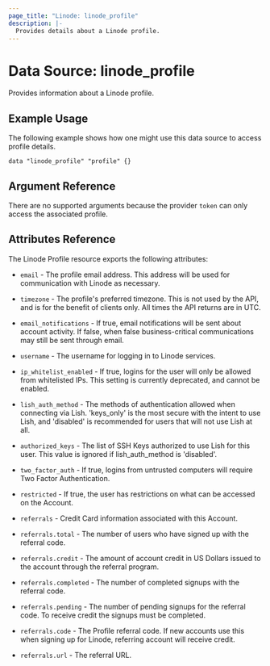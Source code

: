 ```yaml
---
page_title: "Linode: linode_profile"
description: |-
  Provides details about a Linode profile.
---
```


# Data Source: linode\_profile

Provides information about a Linode profile.

## Example Usage

The following example shows how one might use this data source to access profile details.

```hcl
data "linode_profile" "profile" {}
```

## Argument Reference

There are no supported arguments because the provider `token` can only access the associated profile.

## Attributes Reference

The Linode Profile resource exports the following attributes:

* `email` - The profile email address. This address will be used for communication with Linode as necessary.

* `timezone` - The profile's preferred timezone. This is not used by the API, and is for the benefit of clients only. All times the API returns are in UTC.

* `email_notifications` - If true, email notifications will be sent about account activity. If false, when false business-critical communications may still be sent through email.

* `username` - The username for logging in to Linode services.

* `ip_whitelist_enabled` - If true, logins for the user will only be allowed from whitelisted IPs. This setting is currently deprecated, and cannot be enabled.

* `lish_auth_method` - The methods of authentication allowed when connecting via Lish. 'keys_only' is the most secure with the intent to use Lish, and 'disabled' is recommended for users that will not use Lish at all.

* `authorized_keys` - The list of SSH Keys authorized to use Lish for this user. This value is ignored if lish_auth_method is 'disabled'.

* `two_factor_auth` - If true, logins from untrusted computers will require Two Factor Authentication.

* `restricted` - If true, the user has restrictions on what can be accessed on the Account.

* `referrals` - Credit Card information associated with this Account.

* `referrals.total` - The number of users who have signed up with the referral code.

* `referrals.credit` - The amount of account credit in US Dollars issued to the account through the referral program.

* `referrals.completed` - The number of completed signups with the referral code.

* `referrals.pending` - The number of pending signups for the referral code. To receive credit the signups must be completed.

* `referrals.code` - The Profile referral code.  If new accounts use this when signing up for Linode, referring account will receive credit.

* `referrals.url` - The referral URL.
